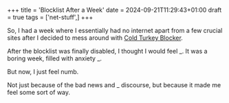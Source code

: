 +++
title = 'Blocklist After a Week'
date = 2024-09-21T11:29:43+01:00
draft = true
tags = ['net-stuff',]
+++

So, I had a week where I essentially had no internet apart from a few crucial sites after I decided to mess around with [Cold Turkey Blocker](https://getcoldturkey.com/). 

After the blocklist was finally disabled, I thought I would feel _. It was a boring week, filled with anxiety _. 

But now, I just feel numb.

Not just because of the bad news and _ discourse, but because it made me feel some sort of way.
